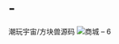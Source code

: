 # -
潮玩宇宙/方块兽源码
![商城 – 6](https://github.com/user-attachments/assets/dc0f8bc8-e009-41ff-8888-cc3b9134b30d)
